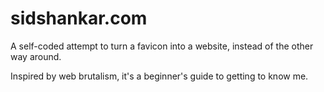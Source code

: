 # sidshankar.com
A self-coded attempt to turn a favicon into a website, instead of the other way around.

Inspired by web brutalism, it's a beginner's guide to getting to know me.
